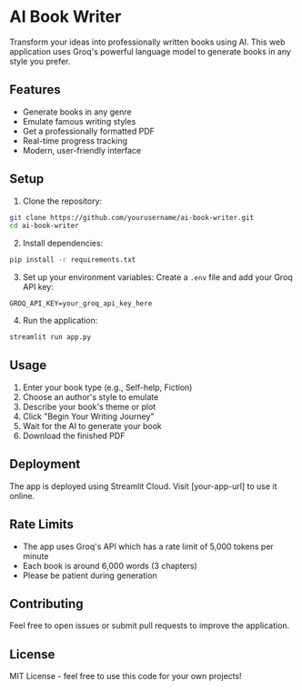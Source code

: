 # AI Book Writer

Transform your ideas into professionally written books using AI. This web application uses Groq's powerful language model to generate books in any style you prefer.

## Features
- Generate books in any genre
- Emulate famous writing styles
- Get a professionally formatted PDF
- Real-time progress tracking
- Modern, user-friendly interface

## Setup

1. Clone the repository:
```bash
git clone https://github.com/yourusername/ai-book-writer.git
cd ai-book-writer
```

2. Install dependencies:
```bash
pip install -r requirements.txt
```

3. Set up your environment variables:
Create a `.env` file and add your Groq API key:
```
GROQ_API_KEY=your_groq_api_key_here
```

4. Run the application:
```bash
streamlit run app.py
```

## Usage
1. Enter your book type (e.g., Self-help, Fiction)
2. Choose an author's style to emulate
3. Describe your book's theme or plot
4. Click "Begin Your Writing Journey"
5. Wait for the AI to generate your book
6. Download the finished PDF

## Deployment
The app is deployed using Streamlit Cloud. Visit [your-app-url] to use it online.

## Rate Limits
- The app uses Groq's API which has a rate limit of 5,000 tokens per minute
- Each book is around 6,000 words (3 chapters)
- Please be patient during generation

## Contributing
Feel free to open issues or submit pull requests to improve the application.

## License
MIT License - feel free to use this code for your own projects! 